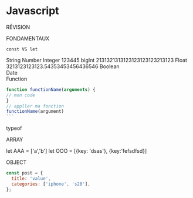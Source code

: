 # Javascript

RÉVISION

FONDAMENTAUX

`const VS let`

<!-- Type -->

String
Number
Integer 123445
bigInt 2131321313123123123123213123
Float 3213123123123.54353453456436546
Boolean  
Date  
Function

<!-- methods -->

````js
function functionName(arguments) {
// mon code
}
// appller ma fonction
functionName(argument)
```
````

typeof

ARRAY

let AAA = ['a','b']
let OOO = [{key: 'dsas'}, {key:'fefsdfsd}]

OBJECT

```js
const post = {
  title: 'value',
  categories: ['iphone', 's20'],
};
```
